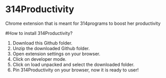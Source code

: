 # 314Productivity
 Chrome extension that is meant for 314programs to boost her productivity


#How to install 314Productivity?
1. Download this Github folder.
2. Unzip the downloaded Github folder.
3. Open extension settings on your browser.
4. Click on developer mode.
5. Click on load unpacked and select the downloaded folder.
6. Pin 314Productivity on your browser, now it is ready to user!

